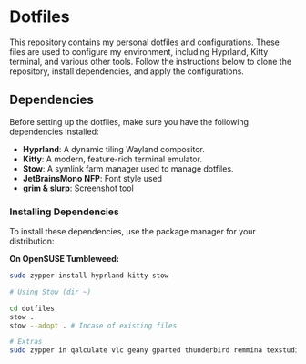 
# Dotfiles

This repository contains my personal dotfiles and configurations. These files are used to configure my environment, including Hyprland, Kitty terminal, and various other tools. Follow the instructions below to clone the repository, install dependencies, and apply the configurations.

## Dependencies

Before setting up the dotfiles, make sure you have the following dependencies installed:

- **Hyprland**: A dynamic tiling Wayland compositor.
- **Kitty**: A modern, feature-rich terminal emulator.
- **Stow**: A symlink farm manager used to manage dotfiles.
- **JetBrainsMono NFP**: Font style used
- **grim & slurp**: Screenshot tool

### Installing Dependencies

To install these dependencies, use the package manager for your distribution:

**On OpenSUSE Tumbleweed:**

```bash
sudo zypper install hyprland kitty stow

# Using Stow (dir ~)

cd dotfiles
stow .
stow --adopt . # Incase of existing files

# Extras
sudo zypper in qalculate vlc geany gparted thunderbird remmina texstudio jabref 
